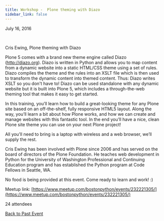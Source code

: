 ```yaml
---
title: Workshop -  Plone theming with Diazo
sidebar_link: false
---
```


July 16, 2016


   

Cris Ewing, Plone theming with Diazo

Plone 5 comes with a brand new theme engine called Diazo (http://diazo.org). Diazo is written in Python and allows you to map content from a dynamic website into a static HTML/CSS theme using a set of rules. Diazo compiles the theme and the rules into an XSLT file which is then used to transform the dynamic content into themed content. Thus: Diazo writes XSLT so you don't have to! Diazo can be used standalone with any dynamic website but it is built into Plone 5, which includes a through-the-web theming tool that makes it easy to get started.

In this training, you’ll learn how to build a great-looking theme for any Plone site based on an off-the-shelf, fully responsive HTML5 layout. Along the way, you’ll learn a bit about how Plone works, and how we can create and manage websites with this fantastic tool. In the end you’ll have a nice, clean Plone site theme you can use on your next Plone project!

All you’ll need to bring is a laptop with wireless and a web browser, we’ll supply the rest.

Cris Ewing has been involved with Plone since 2006 and has served on the board of directors of the Plone Foundation. He teaches web development in Python for the University of Washington Professional and Continuing Education program and has established the Python program at Code Fellows in Seattle, WA.

No food is being provided at this event. Come ready to learn and work! :)


Meetup link: [https://www.meetup.com/bostonpython/events/232221305/](https://www.meetup.com/bostonpython/events/232221305/)

24 attendees

[Back to Past Event](past-events.md)